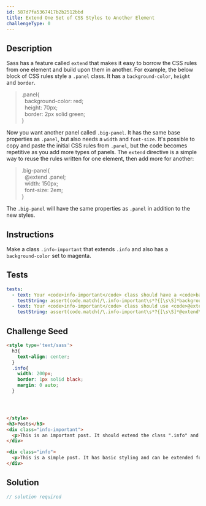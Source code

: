 ```yaml
---
id: 587d7fa5367417b2b2512bbd
title: Extend One Set of CSS Styles to Another Element
challengeType: 0
---
```


## Description
<section id='description'>
Sass has a feature called <code>extend</code> that makes it easy to borrow the CSS rules from one element and build upon them in another.
For example, the below block of CSS rules style a <code>.panel</code> class. It has a <code>background-color</code>, <code>height</code> and <code>border</code>.
<blockquote>.panel{<br>&nbsp;&nbsp;background-color: red;<br>&nbsp;&nbsp;height: 70px;<br>&nbsp;&nbsp;border: 2px solid green;<br>}</blockquote>
Now you want another panel called <code>.big-panel</code>. It has the same base properties as <code>.panel</code>, but also needs a <code>width</code> and <code>font-size</code>.
It's possible to copy and paste the initial CSS rules from <code>.panel</code>, but the code becomes repetitive as you add more types of panels.
The <code>extend</code> directive is a simple way to reuse the rules written for one element, then add more for another:
<blockquote>.big-panel{<br>&nbsp;&nbsp;@extend .panel;<br>&nbsp;&nbsp;width: 150px;<br>&nbsp;&nbsp;font-size: 2em;<br>}</blockquote>
The <code>.big-panel</code> will have the same properties as <code>.panel</code> in addition to the new styles.
</section>

## Instructions
<section id='instructions'>
Make a class <code>.info-important</code> that extends <code>.info</code> and also has a <code>background-color</code> set to magenta.
</section>

## Tests
<section id='tests'>

```yml
tests:
  - text: Your <code>info-important</code> class should have a <code>background-color</code> set to <code>magenta</code>.
    testString: assert(code.match(/\.info-important\s*?{[\s\S]*background-color\s*?:\s*?magenta\s*?;[\s\S]*}/gi), 'Your <code>info-important</code> class should have a <code>background-color</code> set to <code>magenta</code>.');
  - text: Your <code>info-important</code> class should use <code>@extend</code> to inherit the styling from the <code>info</code> class.
    testString: assert(code.match(/\.info-important\s*?{[\s\S]*@extend\s*?.info\s*?;[\s\S]*/gi), 'Your <code>info-important</code> class should use <code>@extend</code> to inherit the styling from the <code>info</code> class.');

```

</section>

## Challenge Seed
<section id='challengeSeed'>

<div id='html-seed'>

```html
<style type='text/sass'>
  h3{
    text-align: center;
  }
  .info{
    width: 200px;
    border: 1px solid black;
    margin: 0 auto;
  }




</style>
<h3>Posts</h3>
<div class="info-important">
  <p>This is an important post. It should extend the class ".info" and have its own CSS styles.</p>
</div>

<div class="info">
  <p>This is a simple post. It has basic styling and can be extended for other uses.</p>
</div>
```

</div>



</section>

## Solution
<section id='solution'>

```js
// solution required
```
</section>
